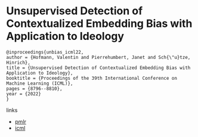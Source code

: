 # Unsupervised Detection of Contextualized Embedding Bias with Application to Ideology

```
@inproceedings{unbias_icml22,
author = {Hofmann, Valentin and Pierrehumbert, Janet and Sch{\"u}tze, Hinrich},
title = {Unsupervised Detection of Contextualized Embedding Bias with Application to Ideology},
booktitle = {Proceedings of the 39th International Conference on Machine Learning (ICML)},
pages = {8796--8810},
year = {2022}
}
```

links
 - [pmlr](https://proceedings.mlr.press/v162/hofmann22a.html)
- [icml](https://icml.cc/Conferences/2022/Schedule?showEvent=18023)
